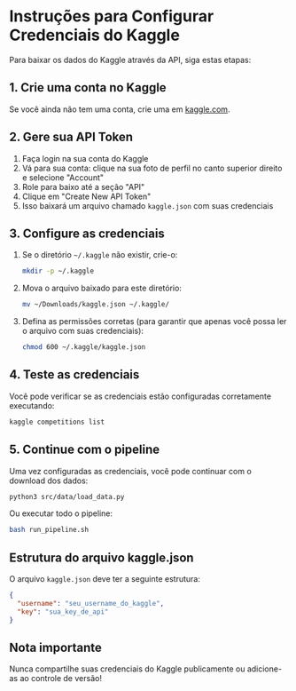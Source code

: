 # Instruções para Configurar Credenciais do Kaggle

Para baixar os dados do Kaggle através da API, siga estas etapas:

## 1. Crie uma conta no Kaggle
Se você ainda não tem uma conta, crie uma em [kaggle.com](https://www.kaggle.com/).

## 2. Gere sua API Token
1. Faça login na sua conta do Kaggle
2. Vá para sua conta: clique na sua foto de perfil no canto superior direito e selecione "Account"
3. Role para baixo até a seção "API"
4. Clique em "Create New API Token"
5. Isso baixará um arquivo chamado `kaggle.json` com suas credenciais

## 3. Configure as credenciais
1. Se o diretório `~/.kaggle` não existir, crie-o:
   ```bash
   mkdir -p ~/.kaggle
   ```

2. Mova o arquivo baixado para este diretório:
   ```bash
   mv ~/Downloads/kaggle.json ~/.kaggle/
   ```

3. Defina as permissões corretas (para garantir que apenas você possa ler o arquivo com suas credenciais):
   ```bash
   chmod 600 ~/.kaggle/kaggle.json
   ```

## 4. Teste as credenciais
Você pode verificar se as credenciais estão configuradas corretamente executando:
```bash
kaggle competitions list
```

## 5. Continue com o pipeline
Uma vez configuradas as credenciais, você pode continuar com o download dos dados:
```bash
python3 src/data/load_data.py
```

Ou executar todo o pipeline:
```bash
bash run_pipeline.sh
```

## Estrutura do arquivo kaggle.json
O arquivo `kaggle.json` deve ter a seguinte estrutura:
```json
{
  "username": "seu_username_do_kaggle",
  "key": "sua_key_de_api"
}
```

## Nota importante
Nunca compartilhe suas credenciais do Kaggle publicamente ou adicione-as ao controle de versão! 